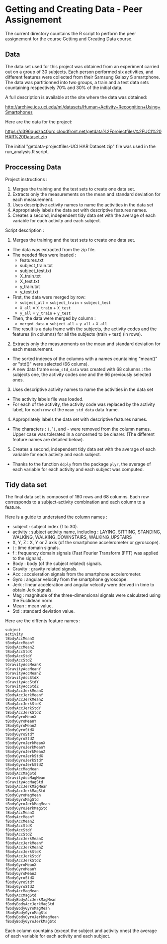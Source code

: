 Getting and Creating Data - Peer Assignement
===
The current directory countains the R script to perform the peer assignement for the course Getting and Creating Data course.

## Data
The data set used for this project was obtained from an experiment carried out on a group of 30 subjects. Each person performed six activities, and different features were collected from their Samsung Galaxy S smartphone. The data was partitionned into two groups, a train and a test data sets countaining respectively 70% and 30% of the initial data.

A full description is available at the site where the data was obtained: 

http://archive.ics.uci.edu/ml/datasets/Human+Activity+Recognition+Using+Smartphones 

Here are the data for the project: 

https://d396qusza40orc.cloudfront.net/getdata%2Fprojectfiles%2FUCI%20HAR%20Dataset.zip 

The initial "getdata-projectfiles-UCI HAR Dataset.zip" file was used in the run_analysis.R script.

## Proccessing Data
Project instructions : 

1. Merges the training and the test sets to create one data set.
2. Extracts only the measurements on the mean and standard deviation for each measurement. 
3. Uses descriptive activity names to name the activities in the data set
4. Appropriately labels the data set with descriptive features names. 
5. Creates a second, independent tidy data set with the average of each variable for each activity and each subject.

Script description : 
1) Merges the training and the test sets to create one data set.

* The data was extracted from the zip file.
* The needed files were loaded :
     * features.txt
     * subject_train.txt
     * subject_test.txt
     * X_train.txt
     * X_test.txt
     * y_train.txt
     * y_test.txt
* First, the data were merged by row:
     * `subject_all` = `subject_train` + `subject_test`
     * `X_all` = `X_train` + `X_test`
     * `y_all` = `y_train` + `y_test`
* Then, the data were merged by column : 
     * `merged_data` = `subject_all` + `y_all` + `X_all`
* The result is a data frame with the subjects, the activity codes and the features (in columns) for all the subjects (train + test) (in rows).

2) Extracts only the measurements on the mean and standard deviation for each measurement. 

* The sorted indexes of the columns with a names countaining "mean()" or "std()" were selected (66 colums).
* A new data frame `mean_std_data` was created with 68 columns : the subjects one, the activity codes one and the 66 previously selected ones.

3) Uses descriptive activity names to name the activities in the data set

* The activity labels file was loaded.
* For each of the activity, the activity code was replaced by the activity label, for each row of the `mean_std_data` data frame.

4) Appropriately labels the data set with descriptive features names.

* The characters : `(`, '`)`, and `-` were removed from the column names. Upper case was tolerated in a concerned to be clearer. (The different feature names are detailed below).

5) Creates a second, independent tidy data set with the average of each variable for each activity and each subject.

* Thanks to the function `ddply` from the package `plyr`, the average of each variable for each activity and each subject was computed.


## Tidy data set
The final data set is composed of 180 rows and 68 columns. Each row corresponds to a subject-activity combination and each column to a feature. 

Here is a guide to understand the column names : 
* subject : subject index (1 to 30).
* activity : subject activity name, including : LAYING, SITTING, STANDING, WALKING, WALKING_DOWNSTAIRS, WALKING_UPSTAIRS
* X, Y, Z : X, Y or Z axis (of the smartphone accelerometer or gyroscope).
* t : time domain signals.
* f : frequency domain signals (Fast Fourier Transform (FFT) was applied to the signals).
* Body : body (of the subject related) signals.
* Gravity : gravity related signals.
* Acc : acceleration signals from the smartphone accelerometer.
* Gyro : angular velocity from the smartphone gyroscope.
* Jerk : linear acceleration and angular velocity were derived in time to obtain Jerk signals.
* Mag : magnitude of the three-dimensional signals were calculated using the Euclidean norm.
* Mean : mean value.
* Std : standard deviation value.

Here are the diffents feature names : 

    subject
    activity
    tBodyAccMeanX
    tBodyAccMeanY
    tBodyAccMeanZ
    tBodyAccStdX
    tBodyAccStdY
    tBodyAccStdZ
    tGravityAccMeanX
    tGravityAccMeanY
    tGravityAccMeanZ
    tGravityAccStdX
    tGravityAccStdY
    tGravityAccStdZ
    tBodyAccJerkMeanX
    tBodyAccJerkMeanY
    tBodyAccJerkMeanZ
    tBodyAccJerkStdX
    tBodyAccJerkStdY
    tBodyAccJerkStdZ
    tBodyGyroMeanX
    tBodyGyroMeanY
    tBodyGyroMeanZ
    tBodyGyroStdX
    tBodyGyroStdY
    tBodyGyroStdZ
    tBodyGyroJerkMeanX
    tBodyGyroJerkMeanY
    tBodyGyroJerkMeanZ
    tBodyGyroJerkStdX
    tBodyGyroJerkStdY
    tBodyGyroJerkStdZ
    tBodyAccMagMean
    tBodyAccMagStd
    tGravityAccMagMean
    tGravityAccMagStd
    tBodyAccJerkMagMean
    tBodyAccJerkMagStd
    tBodyGyroMagMean
    tBodyGyroMagStd
    tBodyGyroJerkMagMean
    tBodyGyroJerkMagStd
    fBodyAccMeanX
    fBodyAccMeanY
    fBodyAccMeanZ
    fBodyAccStdX
    fBodyAccStdY
    fBodyAccStdZ
    fBodyAccJerkMeanX
    fBodyAccJerkMeanY
    fBodyAccJerkMeanZ
    fBodyAccJerkStdX
    fBodyAccJerkStdY
    fBodyAccJerkStdZ
    fBodyGyroMeanX
    fBodyGyroMeanY
    fBodyGyroMeanZ
    fBodyGyroStdX
    fBodyGyroStdY
    fBodyGyroStdZ
    fBodyAccMagMean
    fBodyAccMagStd
    fBodyBodyAccJerkMagMean
    fBodyBodyAccJerkMagStd
    fBodyBodyGyroMagMean
    fBodyBodyGyroMagStd
    fBodyBodyGyroJerkMagMean
    fBodyBodyGyroJerkMagStd
    
Each column countains (except the subject and activity ones) the average of each variable for each activity and each subject.
